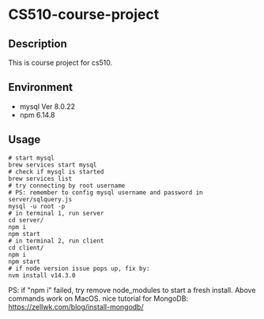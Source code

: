 # CS510-course-project

## Description

This is course project for cs510. 

## Environment

- mysql Ver 8.0.22
- npm 6.14.8

## Usage

```shell
# start mysql 
brew services start mysql
# check if mysql is started
brew services list
# try connecting by root username
# PS: remember to config mysql username and password in server/sqlquery.js
mysql -u root -p
# in terminal 1, run server
cd server/
npm i 
npm start
# in terminal 2, run client
cd client/
npm i
npm start
# if node version issue pops up, fix by:
nvm install v14.3.0
```

PS: if "npm i" failed, try remove node_modules to start a fresh install. Above commands work on MacOS.
nice tutorial for MongoDB: https://zellwk.com/blog/install-mongodb/

